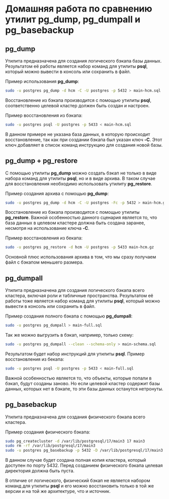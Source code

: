 # Домашняя работа по сравнению утилит pg_dump, pg_dumpall и pg_basebackup

## pg_dump
Утилита предназначена для создания логического бэкапа базы данных. Результатом её работы является набор команд для утилиты **psql**, который можно вывести в консоль или сохранить в файл.

Пример использования **pg_dump**:
```bash
sudo -u postgres pg_dump -d hcm -C -U postgres -p 5432 > main-hcm.sql
```

Восстановление из бэкапа производится с помощью утилиты **psql**, соответственно целевой кластер должен быть создан и настроен.

Пример восстановления из бэкапа:
```bash
sudo -u postgres psql -U postgres -p 5433 < main-hcm.sql
```

В данном примере не указана база данных, в которую происходит восстановление, так как при создании бэкапа был указан ключ **-C**. Этот ключ добавляет в список команд инструкцию для создания новой базы.

## pg_dump + pg_restore
С помощью утилиты **pg_dump** можно создать бэкап не только в виде набора команд для утилиты **psql**, но и в виде архива. В таком случае для восстановления необходимо использовать утилиту **pg_restore**.

Пример создания архива с помощью **pg_dump**:
```bash
sudo -u postgres pg_dump -d hcm -C -U postgres -Fc -p 5432 > main-hcm.gz
```

Восстановление из бэкапа производится с помощью утилиты **pg_restore**. Важной особенностью данного сценария является то, что база данных в целевом кластере должна быть создана заранее, несмотря на использование ключа **-C**.

Пример восстановления из бекапа:
```bash
sudo -u postgres pg_restore -d hcm -U postgres -p 5433 main-hcm.gz
```

Основной плюс использования архива в том, что мы сразу получаем файл с бэкапом меньшего размера.

## pg_dumpall
Утилита предназначена для создания логического бэкапа всего кластера, включая роли и табличные пространства. Результатом её работы тоже является набор команд для утилиты **psql**, который можно вывести в консоль или сохранить в файл.

Пример создания полного бэкапа с помощью **pg_dumpall**:
```bash
sudo -u postgres pg_dumpall > main-full.sql
```

Так же можно выгрузить в бэкап, например, только схему:
```bash
sudo -u postgres pg_dumpall --clean --schema-only > main-schema.sql
```

Результатом будет набор инструкций для утилиты **psql**. Пример восстановления из бекапа:
```bash
sudo -u postgres psql -U postgres -p 5433 < main-full.sql
```

Важной особенностью является то, что объекты, которые попали в бэкап, будут созданы заново. Но если целевой кластер содержит базы данных, которых нет в бэкапе, то эти базы данных останутся нетронуты.

## pg_basebackup
Утилита предназначена для создания физического бэкапа всего кластера.

Пример создания физического бэкапа:
```bash
sudo pg_createcluster -d /var/lib/postgresql/17/main3 17 main3
sudo rm -rf /var/lib/postgresql/17/main3
sudo -u postgres pg_basebackup -p 5432 -D /var/lib/postgresql/17/main3
```

В данном случае будет создана полная копия кластера, который доступен по порту 5432. Перед созданием физического бэкапа целевая директория должна быть пуста.

В отличие от логического, физический бэкап не является набором команд для утилиты **psql** и его можно восстановить только в той же версии и на той же архитектуре, что и источник.